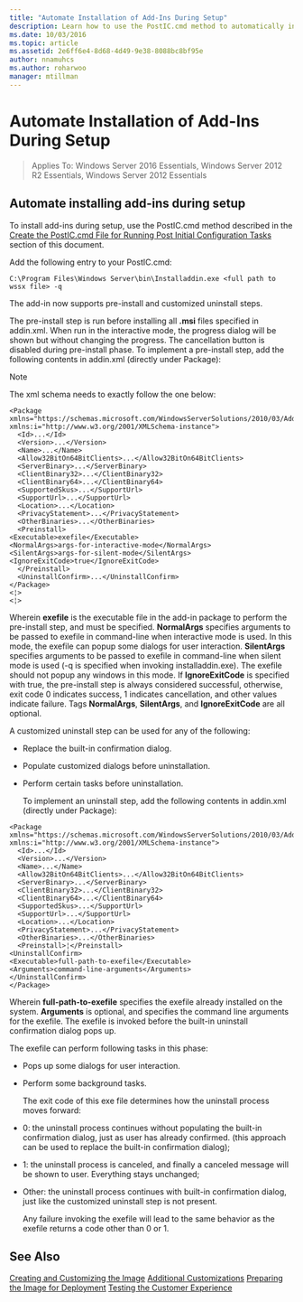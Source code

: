 ```yaml
---
title: "Automate Installation of Add-Ins During Setup"
description: Learn how to use the PostIC.cmd method to automatically install add-ins during Windows Server Essentials setup.
ms.date: 10/03/2016
ms.topic: article
ms.assetid: 2e6ff6e4-8d68-4d49-9e38-8088bc8bf95e
author: nnamuhcs
ms.author: roharwoo
manager: mtillman
---
```


# Automate Installation of Add-Ins During Setup

>Applies To: Windows Server 2016 Essentials, Windows Server 2012 R2 Essentials, Windows Server 2012 Essentials

##  <a name="BKMK_AddIns"></a> Automate installing add-ins during setup
 To install add-ins during setup, use the PostIC.cmd method described in the [Create the PostIC.cmd File for Running Post Initial Configuration Tasks](Create-the-PostIC.cmd-File-for-Running-Post-Initial-Configuration-Tasks.md) section of this document.

 Add the following entry to your PostIC.cmd:

```
C:\Program Files\Windows Server\bin\Installaddin.exe <full path to wssx file> -q
```

 The add-in now supports pre-install and customized uninstall steps.

 The pre-install step is run before installing all **.msi** files specified in addin.xml. When run in the interactive mode, the progress dialog will be shown but without changing the progress. The cancellation button is disabled during pre-install phase. To implement a pre-install step, add the following contents in addin.xml (directly under Package):

> [!NOTE]
>  The xml schema needs to exactly follow the one below:

```
<Package xmlns="https://schemas.microsoft.com/WindowsServerSolutions/2010/03/Addins" xmlns:i="http://www.w3.org/2001/XMLSchema-instance">
  <Id>...</Id>
  <Version>...</Version>
  <Name>...</Name>
  <Allow32BitOn64BitClients>...</Allow32BitOn64BitClients>
  <ServerBinary>...</ServerBinary>
  <ClientBinary32>...</ClientBinary32>
  <ClientBinary64>...</ClientBinary64>
  <SupportedSkus>...</SupportUrl>
  <SupportUrl>...</SupportUrl>
  <Location>...</Location>
  <PrivacyStatement>...</PrivacyStatement>
  <OtherBinaries>...</OtherBinaries>
  <Preinstall>
<Executable>exefile</Executable>
<NormalArgs>args-for-interactive-mode</NormalArgs>
<SilentArgs>args-for-silent-mode</SilentArgs>
<IgnoreExitCode>true</IgnoreExitCode>
  </Preinstall>
  <UninstallConfirm>...</UninstallConfirm>
</Package>
<¦>
<¦>
```

 Wherein **exefile** is the executable file in the add-in package to perform the pre-install step, and must be specified. **NormalArgs** specifies arguments to be passed to exefile in command-line when interactive mode is used. In this mode, the exefile can popup some dialogs for user interaction. **SilentArgs** specifies arguments to be passed to exefile in command-line when silent mode is used (-q is specified when invoking installaddin.exe). The exefile should not popup any windows in this mode. If **IgnoreExitCode** is specified with true, the pre-install step is always considered successful, otherwise, exit code 0 indicates success, 1 indicates cancellation, and other values indicate failure. Tags **NormalArgs**, **SilentArgs**, and **IgnoreExitCode** are all optional.

 A customized uninstall step can be used for any of the following:

- Replace the built-in confirmation dialog.

- Populate customized dialogs before uninstallation.

- Perform certain tasks before uninstallation.

  To implement an uninstall step, add the following contents in addin.xml (directly under Package):

```
<Package xmlns="https://schemas.microsoft.com/WindowsServerSolutions/2010/03/Addins" xmlns:i="http://www.w3.org/2001/XMLSchema-instance">
  <Id>...</Id>
  <Version>...</Version>
  <Name>...</Name>
  <Allow32BitOn64BitClients>...</Allow32BitOn64BitClients>
  <ServerBinary>...</ServerBinary>
  <ClientBinary32>...</ClientBinary32>
  <ClientBinary64>...</ClientBinary64>
  <SupportedSkus>...</SupportUrl>
  <SupportUrl>...</SupportUrl>
  <Location>...</Location>
  <PrivacyStatement>...</PrivacyStatement>
  <OtherBinaries>...</OtherBinaries>
  <Preinstall>¦</Preinstall>
<UninstallConfirm>
<Executable>full-path-to-exefile</Executable>
<Arguments>command-line-arguments</Arguments>
</UninstallConfirm>
</Package>
```

 Wherein **full-path-to-exefile** specifies the exefile already installed on the system. **Arguments** is optional, and specifies the command line arguments for the exefile. The exefile is invoked before the built-in uninstall confirmation dialog pops up.

 The exefile can perform following tasks in this phase:

- Pops up some dialogs for user interaction.

- Perform some background tasks.

  The exit code of this exe file determines how the uninstall process moves forward:

- 0: the uninstall process continues without populating the built-in confirmation dialog, just as user has already confirmed. (this approach can be used to replace the built-in confirmation dialog);

- 1: the uninstall process is canceled, and finally a canceled message will be shown to user. Everything stays unchanged;

- Other: the uninstall process continues with built-in confirmation dialog, just like the customized uninstall step is not present.

  Any failure invoking the exefile will lead to the same behavior as the exefile returns a code other than 0 or 1.

## See Also
 [Creating and Customizing the Image](Creating-and-Customizing-the-Image.md)
 [Additional Customizations](Additional-Customizations.md)
 [Preparing the Image for Deployment](Preparing-the-Image-for-Deployment.md)
 [Testing the Customer Experience](Testing-the-Customer-Experience.md)
